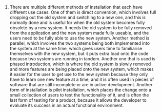 1. There are multiple different methods of installation that each have different use cases. One of them is direct conversion, which involves full dropping out the old system and switching to a new one, and this is normally done and is useful for when the old system becomes fully obsolete by a new system. It needs the old system to be fully removed from the application and the new system made fully useable, and the users need to be fully able to use the new system. Another method is parallel, which involves the two systems being both implemented into the system at the same time, which gives users time to familiarise themselves with the new system, but it puts extra load onto the code because two systems are running in tandem. Another one that is used is phased introduction, which is where the old system is slowly removed and more features are being placed onto the new system, which makes it easier for the user to get use to the new system because they only have to learn one new feature at a time, and it is often used in pieces of software that are still incomplete or are in active development. Another form of installation is pilot installation, which places the change onto a small collection of users to test the functionality of it, and is often the last form of testing for a product, because it allows the developer to evaluate its success in an actual functional environment.